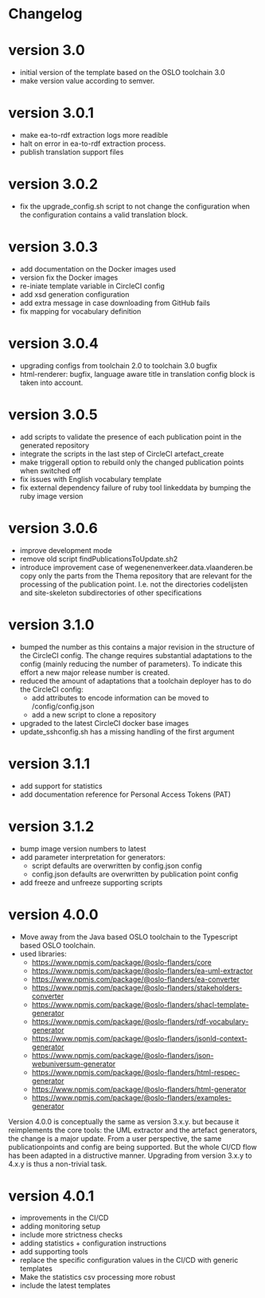 # Changelog 

# version 3.0
- initial version of the template based on the OSLO toolchain 3.0
- make version value according to semver.

# version 3.0.1
- make ea-to-rdf extraction logs more readible
- halt on error in ea-to-rdf extraction process.
- publish translation support files

# version 3.0.2
- fix the upgrade_config.sh script to not change the configuration when the configuration contains a valid translation block.

# version 3.0.3
- add documentation on the Docker images used
- version fix the Docker images
- re-iniate template variable in CircleCI config
- add xsd generation configuration 
- add extra message in case downloading from GitHub fails
- fix mapping for vocabulary definition

# version 3.0.4
- upgrading configs from toolchain 2.0 to toolchain 3.0 bugfix
- html-renderer: bugfix, language aware title in translation config block is taken into account.

# version 3.0.5
- add scripts to validate the presence of each publication point in the generated repository
- integrate the scripts in the last step of CircleCI artefact_create
- make triggerall option to rebuild only the changed publication points when switched off
- fix issues with English vocabulary template 
- fix external dependency failure of ruby tool linkeddata by bumping the ruby image version 

# version 3.0.6
- improve development mode 
- remove old script findPublicationsToUpdate.sh2
- introduce improvement case of wegenenenverkeer.data.vlaanderen.be 
    copy only the parts from the Thema repository that are relevant for the processing of the publication point.
    I.e. not the directories codelijsten and site-skeleton subdirectories of other specifications 

# version 3.1.0
- bumped the number as this contains a major revision in the structure of the CircleCI config. 
  The change requires substantial adaptations to the config (mainly reducing the number of parameters).
  To indicate this effort a new major release number is created.
- reduced the amount of adaptations that a toolchain deployer has to do the CircleCI config:
     - add attributes to encode information can be moved to /config/config.json
     - add a new script to clone a repository
- upgraded to the latest CircleCI docker base images
- update_sshconfig.sh has a missing handling of the first argument

# version 3.1.1
- add support for statistics
- add documentation reference for Personal Access Tokens (PAT)

# version 3.1.2
- bump image version numbers to latest
- add parameter interpretation for generators:
   - script defaults are overwritten by config.json config
   - config.json defaults are overwritten by publication point config
- add freeze and unfreeze supporting scripts


# version 4.0.0
- Move away from the Java based OSLO toolchain to the Typescript based OSLO toolchain.
- used libraries:
  * https://www.npmjs.com/package/@oslo-flanders/core
  * https://www.npmjs.com/package/@oslo-flanders/ea-uml-extractor
  * https://www.npmjs.com/package/@oslo-flanders/ea-converter
  * https://www.npmjs.com/package/@oslo-flanders/stakeholders-converter
  * https://www.npmjs.com/package/@oslo-flanders/shacl-template-generator
  * https://www.npmjs.com/package/@oslo-flanders/rdf-vocabulary-generator
  * https://www.npmjs.com/package/@oslo-flanders/jsonld-context-generator
  * https://www.npmjs.com/package/@oslo-flanders/json-webuniversum-generator
  * https://www.npmjs.com/package/@oslo-flanders/html-respec-generator
  * https://www.npmjs.com/package/@oslo-flanders/html-generator
  * https://www.npmjs.com/package/@oslo-flanders/examples-generator

Version 4.0.0 is conceptually the same as version 3.x.y. but because it reimplements the
core tools: the UML extractor and the artefact generators, the change is a major update.
From a user perspective, the same publicationpoints and config are being supported.
But the whole CI/CD flow has been adapted in a distructive manner.
Upgrading from version 3.x.y to 4.x.y is thus a non-trivial task.

# version 4.0.1
- improvements in the CI/CD
- adding monitoring setup
- include more strictness checks
- adding statistics + configuration instructions 
- add supporting tools
- replace the specific configuration values in the CI/CD with generic templates
- Make the statistics csv processing more robust
- include the latest templates 

